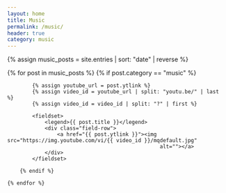 ```yaml
---
layout: home
title: Music
permalink: /music/
header: true
category: music
---
```


{% assign music_posts = site.entries | sort: "date" | reverse %}

<div>
    {% for post in music_posts %}
        {% if post.category == "music" %}

            {% assign youtube_url = post.ytlink %}
            {% assign video_id = youtube_url | split: "youtu.be/" | last %}
            {% assign video_id = video_id | split: "?" | first %}

            <fieldset>
                <legend>{{ post.title }}</legend>
                <div class="field-row">
                    <a href="{{ post.ytlink }}"><img src="https://img.youtube.com/vi/{{ video_id }}/mqdefault.jpg"
                                                     alt=""></a>
                </div>
            </fieldset>

        {% endif %}

    {% endfor %}
</div>
